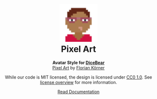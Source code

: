 <h1 align="center"><img src="./tests/svg/0.svg" width="124" /> <br />Pixel Art</h1>
<p align="center">
  <strong>Avatar Style for <a href="https://dicebear.com/">DiceBear</a></strong><br />
  <a href="https://dicebear.com">Pixel Art</a>
  by <a href="https://dicebear.com">Florian Körner</a>
</p>

<p align="center">
  While our code is MIT licensed, the design is licensed under
  <a href="https://creativecommons.org/licenses/zero/1.0/">CC0 1.0</a>.
  See <a href="https://dicebear.com/licenses">license overview</a> for more information.
</p>

<p align="center">
  <a href="https://dicebear.com/styles/pixel-art">
    Read Documentation
  </a>
</p>
